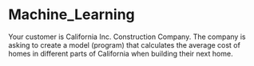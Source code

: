 # Machine_Learning
Your customer is California Inc. Construction Company. The company is asking to create a model (program) that calculates the average cost of homes in different parts of California when building their next home.
